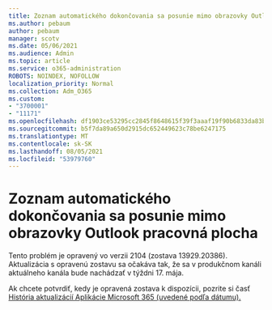```yaml
---
title: Zoznam automatického dokončovania sa posunie mimo obrazovky Outlook pracovná plocha
ms.author: pebaum
author: pebaum
manager: scotv
ms.date: 05/06/2021
ms.audience: Admin
ms.topic: article
ms.service: o365-administration
ROBOTS: NOINDEX, NOFOLLOW
localization_priority: Normal
ms.collection: Adm_O365
ms.custom:
- "3700001"
- "11171"
ms.openlocfilehash: df1903ce53295cc2845f8648615f39f3aaaf19f90b6833da83b27ba836e44d4e
ms.sourcegitcommit: b5f7da89a650d2915dc652449623c78be6247175
ms.translationtype: MT
ms.contentlocale: sk-SK
ms.lasthandoff: 08/05/2021
ms.locfileid: "53979760"
---
```

# <a name="autocomplete-list-scrolls-off-the-screen-in-outlook-desktop"></a>Zoznam automatického dokončovania sa posunie mimo obrazovky Outlook pracovná plocha

Tento problém je opravený vo verzii 2104 (zostava 13929.20386). Aktualizácia s opravenú zostavu sa očakáva tak, že sa v produkčnom kanáli aktuálneho kanála bude nachádzať v týždni 17. mája. 

Ak chcete potvrdiť, kedy je opravená zostava k dispozícii, pozrite si časť [História aktualizácií Aplikácie Microsoft 365 (uvedené podľa dátumu).](/officeupdates/update-history-microsoft365-apps-by-date)